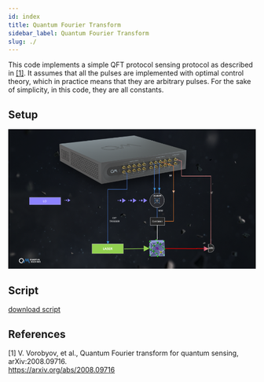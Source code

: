 ```yaml
---
id: index
title: Quantum Fourier Transform
sidebar_label: Quantum Fourier Transform
slug: ./
---
```


This code implements a simple QFT protocol sensing protocol as described in [[1]](#1).
It assumes that all the pulses are implemented with optimal control theory, which in practice means that they are arbitrary pulses. For the sake of simplicity, in this code, they are all constants. 

## Setup
![QFT](setup.png "QFT")

## Script
[download script](QFT.py)

## References

<a id="1">[1]</a> V. Vorobyov, et al., Quantum Fourier transform for quantum sensing, arXiv:2008.09716. <br />
<a href="https://arxiv.org/abs/2008.09716">https://arxiv.org/abs/2008.09716</a> <br />